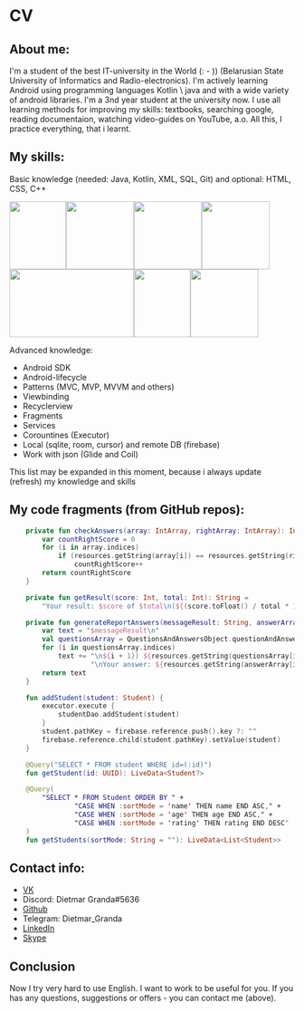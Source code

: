 # CV
## About me:
I'm a student of the best IT-university in the World (: - )) (Belarusian State University of Informatics and Radio-electronics). 
I'm actively learning Android using programming languages Kotlin \ java and with a wide variety of android libraries.
I'm a 3nd year student at the university now. 
I use all learning methods for improving my skills: textbooks, searching google, reading documentaion, watching video-guides on YouTube, a.o. 
All this, I practice everything, that i learnt.

## My skills:
Basic knowledge (needed: Java, Kotlin, XML, SQL, Git) and optional: HTML, CSS, C++


<img src="https://user-images.githubusercontent.com/71211299/137467114-a9b19cdc-4a29-475d-97d1-0ce4e34e36c7.png" width="100" height="120"><img src="https://user-images.githubusercontent.com/71211299/137467160-f4d554ea-abaa-47c4-9158-41f37a63ac46.png" width="120" height="120"><img src="https://user-images.githubusercontent.com/71211299/137467208-35a9a79b-f33c-4658-895e-97f184163da2.png" width="120" height="120"><img src="https://user-images.githubusercontent.com/71211299/137467301-24296c1e-1ab3-405e-8123-8da0faebfb4b.png" width="120" height="120"><img src="https://user-images.githubusercontent.com/71211299/137466836-6bfdb406-68d0-4b1a-a54a-a00ecf024201.png" width="220" height="120"><img src="https://user-images.githubusercontent.com/71211299/137469882-610f92df-9232-4bca-95b7-3a250a0510c8.png" width="100" height="120"><img src="https://user-images.githubusercontent.com/71211299/137469903-89eabc8a-58eb-4017-b6ed-b79e56d112f6.png" width="120" height="120">

Advanced knowledge: 
* Android SDK
* Android-lifecycle
* Patterns (MVC, MVP, MVVM and others)
* Viewbinding
* Recyclerview
* Fragments
* Services
* Corountines (Executor)
* Local (sqlite, room, cursor) and remote DB (firebase)
* Work with json (Glide and Coil)

This list may be expanded in this moment, because i always update (refresh) my knowledge and skills 

## My code fragments (from GitHub repos): 
```kotlin
    private fun checkAnswers(array: IntArray, rightArray: IntArray): Int {
        var countRightScore = 0
        for (i in array.indices)
            if (resources.getString(array[i]) == resources.getString(rightArray[i]))
                countRightScore++
        return countRightScore
    }

    private fun getResult(score: Int, total: Int): String =
        "Your result: $score of $total\n(${(score.toFloat() / total * 100).toInt()}%)"

    private fun generateReportAnswers(messageResult: String, answerArray: IntArray): String {
        var text = "$messageResult\n"
        val questionsArray = QuestionsAndAnswersObject.questionAndAnswers
        for (i in questionsArray.indices)
            text += "\n${i + 1}) ${resources.getString(questionsArray[i].first)}" +
                    "\nYour answer: ${resources.getString(answerArray[i])}\n"
        return text
    }
```

```kotlin 
    fun addStudent(student: Student) {
        executor.execute {
            studentDao.addStudent(student)
        }
        student.pathKey = firebase.reference.push().key ?: ""
        firebase.reference.child(student.pathKey).setValue(student)
    }
```

```kotlin
    @Query("SELECT * FROM student WHERE id=(:id)")
    fun getStudent(id: UUID): LiveData<Student?>

    @Query(
        "SELECT * FROM Student ORDER BY " +
                "CASE WHEN :sortMode = 'name' THEN name END ASC," +
                "CASE WHEN :sortMode = 'age' THEN age END ASC," +
                "CASE WHEN :sortMode = 'rating' THEN rating END DESC"
    )
    fun getStudents(sortMode: String = ""): LiveData<List<Student>>
```
## Contact info:
- [VK](https://vk.com/dietmariosgrandcodemostechnoman)
- Discord: Dietmar Granda#5636
- [Github](https://github.com/8DietmarBarbarossa8)
- Telegram: Dietmar_Granda
- [LinkedIn](https://www.linkedin.com/in/dmitriy-korzhovnik-43a256210/)
- [Skype](https://join.skype.com/invite/NNESJ5sEzs3Y)
## Conclusion
Now I try very hard to use English. I want to work to be useful for you. If you has any questions, suggestions or offers - you can contact me (above).
